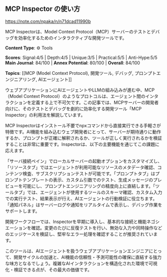 ## MCP Inspector の使い方

https://note.com/npaka/n/n71dcad11990b

MCP Inspectorは、Model Context Protocol（MCP）サーバーのテストとデバッグを効率化するためのインタラクティブな開発ツールです。

**Content Type**: ⚙️ Tools

**Scores**: Signal:4/5 | Depth:4/5 | Unique:3/5 | Practical:5/5 | Anti-Hype:5/5
**Main Journal**: 84/100 | **Annex Potential**: 80/100 | **Overall**: 84/100

**Topics**: [[MCP (Model Context Protocol), 開発ツール, デバッグ, プロンプトエンジニアリング, AIエージェント]]

ウェブアプリケーションにAIエージェントやLLMの組み込みが進む中、MCP（Model Context Protocol）のようなプロトコルは、エージェント間のインタラクションを定義する上で不可欠です。この記事では、MCPサーバーの開発者向けに、そのテストとデバッグを劇的に効率化する開発ツール「MCP Inspector」の利用法を解説しています。

MCP Inspectorはインストール不要でnpxコマンドから直接実行できる手軽さが特徴です。AI機能を組み込むウェブ開発者にとって、サーバーが期待通りに動作するか、プロンプトが正確に解釈されるか、ツールが正しく実行されるかを検証することは非常に重要です。Inspectorは、以下の主要機能を通じてこの課題に応えます。

「サーバ接続ペイン」でローカルサーバーの起動オプションをカスタマイズし、「リソースタブ」ではエージェントが利用可能なリソースのメタデータ確認、コンテンツ検査、サブスクリプションテストが可能です。「プロンプトタブ」はプロンプトテンプレートの表示、カスタム引数でのテスト、生成メッセージのプレビューを可能にし、プロンプトエンジニアリングの精度向上に直結します。「ツールタブ」では、エージェントが使用するツールのスキーマ確認、カスタム入力での実行テスト、結果表示が行え、AIエージェントの行動検証に役立ちます。「通知パネル」はサーバーログや通知をリアルタイムで表示し、デバッグ作業をサポートします。

開発ワークフローでは、Inspectorを早期に導入し、基本的な接続と機能ネゴシエーションを確認。変更のたびに反復テストを行い、無効な入力や同時操作などのエッジケースを検証し、堅牢なエラー処理を確認することが推奨されています。

このツールは、AIエージェントを扱うウェブアプリケーションエンジニアにとって、開発サイクルの加速と、AI機能の信頼性・予測可能性の確保に直結する強力な味方となるでしょう。複雑なAIインタラクションを構造化された環境で可視化・検証できる点が、その最大の価値です。